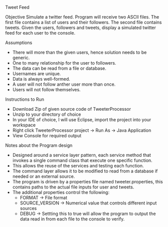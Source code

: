 Tweet Feed

Objective
   Simulate a twitter feed. Program will receive two ASCII files. The first file contains a list of users and their
   followers. The second file contains tweets. Given the users, followers and tweets, display a simulated twitter feed for each user to the
   console.

Assumptions
- There will more than the given users, hence solution needs to be generic.
- One to many relationship for the user to followers.
- The data can be read from a file or database.
- Usernames are unique. 
- Data is always well-formed. 
- A user will not follow anther user more than once. 
- Users will not follow themselves. 

Instructions to Run
- Download Zip of given source code of TweeterProcessor
- Unzip to your directory of choice
- In your IDE of choice, I will use Eclipse, import the project into your workspace
- Right click TweeterProcessor project -> Run As -> Java Application
- View Console for required output
 
Notes about the Program design
- Designed around a service layer pattern, each service method that invokes a single command class that execute one specific              function.
- This allows the reuse of the services and testing each function.
- The command layer allows it to be modified to read from a database if needed or an external source.
- The program is driven by a properties file named tweeter.properties, this contains paths to the actual file inputs for user and tweets.
- The additional properties control the following:
   - FORMAT -> File format
   - SOURCE_VERSION -> Numerical value that controls different input sources
   - DEBUG -> Settting this to true will allow the program to output the data read in from each file to the console to verify.
 
 
